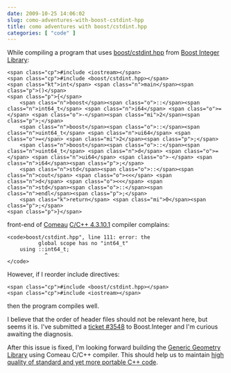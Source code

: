 ```yaml
---
date: 2009-10-25 14:06:02
slug: como-adventures-with-boost-cstdint-hpp
title: como adventures with boost/cstdint.hpp
categories: [ "code" ]
---
```


While compiling a program that uses [boost/cstdint.hpp](http://www.boost.org/doc/libs/release/libs/integer/cstdint.htm) from [Boost Integer Library](http://www.boost.org/doc/libs/release/libs/integer/index.html):




    
    <span class="cp">#include <iostream></span>
    <span class="cp">#include <boost/cstdint.hpp></span>
    <span class="kt">int</span> <span class="n">main</span><span class="p">()</span>
    <span class="p">{</span>
        <span class="n">boost</span><span class="o">::</span><span class="n">int64_t</span> <span class="n">i64</span> <span class="o">=</span> <span class="o">-</span><span class="mi">2</span><span class="p">;</span>
        <span class="n">boost</span><span class="o">::</span><span class="n">uint64_t</span> <span class="n">ui64</span> <span class="o">=</span> <span class="mi">2</span><span class="p">;</span>
        <span class="n">boost</span><span class="o">::</span><span class="n">uint64_t</span> <span class="n">d</span> <span class="o">=</span> <span class="n">ui64</span> <span class="o">-</span> <span class="n">i64</span><span class="p">;</span>
        <span class="n">std</span><span class="o">::</span><span class="n">cout</span> <span class="o"><<</span> <span class="n">d</span> <span class="o"><<</span> <span class="n">std</span><span class="o">::</span><span class="n">endl</span><span class="p">;</span>
        <span class="k">return</span> <span class="mi">0</span><span class="p">;</span>
    <span class="p">}</span>
    





front-end of [Comeau](http://www.comeaucomputing.com/) [C/C++ 4.3.10.1](http://www.comeaucomputing.com/4.3.0/minor/linux/) compiler complains:




    
    <code>boost/cstdint.hpp", line 111: error: the
              global scope has no "int64_t"
        using ::int64_t;            
                ^
    </code>





However, if I reorder include directives:




    
    <span class="cp">#include <boost/cstdint.hpp></span>
    <span class="cp">#include <iostream></span>





then the program compiles well.





I believe that the order of header files should not be relevant here, but seems it is. I've submitted a [ticket #3548](https://svn.boost.org/trac/boost/ticket/3548) to Boost.Integer and I'm curious awaiting the diagnosis.





After this issue is fixed, I'm looking forward building the [Generic Geometry Library](http://trac.osgeo.org/ggl/) using Comeau C/C++ compiler. This should help us to maintain [high quality of standard and yet more portable C++ code](http://en.wikipedia.org/wiki/Comeau_C/C%2B%2B).
